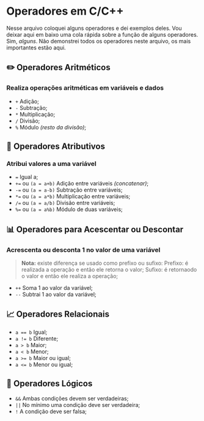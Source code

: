 # Operadores em C/C++

Nesse arquivo coloquei alguns operadores e dei exemplos deles.
Vou deixar aqui em baixo uma cola rápida sobre a função de alguns operadores. Sim, *alguns*.
Não demonstrei todos os operadores neste arquivo, os mais importantes estão aqui.


## ✏️ Operadores Aritméticos

### Realiza operações aritméticas em variáveis e dados

 - `+` Adição;
 -  `-` Subtração;
 - `*` Multiplicação;
 - `/` Divisão;
 - `%` Módulo *(resto da divisão)*;

## 📐 Operadores Atributivos

### Atribui valores a uma variável

 - `=` Igual a;
 -  `+=` ou `(a = a+b)` Adição entre variáveis *(concatenar)*;
 - `-=` ou `(a = a-b)` Subtração entre variáveis;
 - `*=` ou `(a = a*b)` Multiplicação entre variáveis;
 - `/=` ou `(a = a/b)` Divisão entre variáveis;
 - `%=` ou `(a = a%b)` Módulo de duas variáveis;

## 📊 Operadores para Acescentar ou Descontar

### Acrescenta ou desconta 1 no valor de uma variável
> **Nota:**  existe diferença se usado como prefixo ou sufixo:
>   Prefixo: é realizada a operação e então ele retorna o valor;
>  Sufixo: é retornaodo o valor e então ele realiza a operação;

 - `++`  Soma 1 ao valor da variável;
 -  `--` Subtrai 1 ao valor da variável;

## 📈 Operadores Relacionais

 -  `a == b` Igual;
 -  `a != b` Diferente;
 -  `a > b` Maior;
 -  `a < b` Menor;
 -  `a >= b` Maior ou igual;
 -  `a <= b` Menor ou igual;

## 🔣 Operadores Lógicos

 -  `&&` Ambas condições devem ser verdadeiras;
 -  `||`  No mínimo uma condição deve ser verdadeira;
 -  `!` A condição deve ser falsa;
